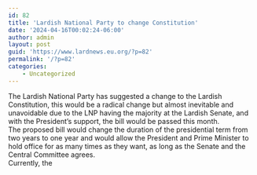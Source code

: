 ```yaml
---
id: 82
title: 'Lardish National Party to change Constitution'
date: '2024-04-16T00:02:24-06:00'
author: admin
layout: post
guid: 'https://www.lardnews.eu.org/?p=82'
permalink: '/?p=82'
categories:
    - Uncategorized
---
```


The Lardish National Party has suggested a change to the Lardish Constitution, this would be a radical change but almost inevitable and unavoidable due to the LNP having the majority at the Lardish Senate, and with the President’s support, the bill would be passed this month.  
The proposed bill would change the duration of the presidential term from two years to one year and would allow the President and Prime Minister to hold office for as many times as they want, as long as the Senate and the Central Committee agrees.  
Currently, the